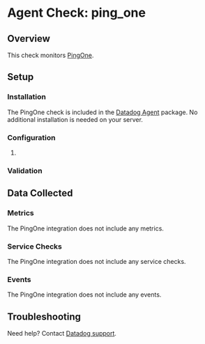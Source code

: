 # Agent Check: ping_one

## Overview

This check monitors [PingOne][1].

## Setup

### Installation

The PingOne check is included in the [Datadog Agent][2] package.
No additional installation is needed on your server.

### Configuration

1. <List of steps to configure this integration>

### Validation

<Steps to validate integration is functioning as expected>

## Data Collected

### Metrics

The PingOne integration does not include any metrics.

### Service Checks

The PingOne integration does not include any service checks.

### Events

The PingOne integration does not include any events.

## Troubleshooting

Need help? Contact [Datadog support][3].

[1]: **LINK_TO_INTEGRATION_SITE**
[2]: https://app.datadoghq.com/account/settings#agent
[3]: https://docs.datadoghq.com/help/